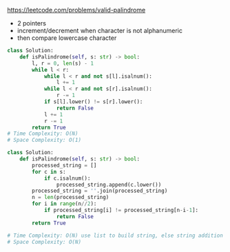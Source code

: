 https://leetcode.com/problems/valid-palindrome

- 2 pointers
- increment/decrement when character is not alphanumeric
- then compare lowercase character

```python
class Solution:
    def isPalindrome(self, s: str) -> bool:
        l, r = 0, len(s) - 1
        while l < r:
            while l < r and not s[l].isalnum():
                l += 1
            while l < r and not s[r].isalnum():
                r -= 1
            if s[l].lower() != s[r].lower():
                return False
            l += 1
            r -= 1
        return True
# Time Complexity: O(N)
# Space Complexity: O(1)
```

```python
class Solution:
    def isPalindrome(self, s: str) -> bool:
        processed_string = []
        for c in s:
            if c.isalnum():
                processed_string.append(c.lower())
        processed_string = ''.join(processed_string)
        n = len(processed_string)
        for i in range(n//2):
            if processed_string[i] != processed_string[n-i-1]:
                return False
        return True

# Time Complexity: O(N) use list to build string, else string addition is kind of n^2
# Space Complexity: O(N)
```
